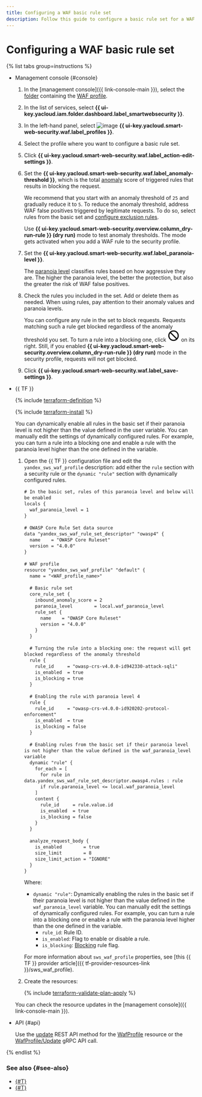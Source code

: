 ```yaml
---
title: Configuring a WAF basic rule set
description: Follow this guide to configure a basic rule set for a WAF profile.
---
```


# Configuring a WAF basic rule set

{% list tabs group=instructions %}

- Management console {#console}

  1. In the [management console]({{ link-console-main }}), select the [folder](../../resource-manager/concepts/resources-hierarchy.md#folder) containing the [WAF profile](../concepts/waf.md).
  1. In the list of services, select **{{ ui-key.yacloud.iam.folder.dashboard.label_smartwebsecurity }}**.
  1. In the left-hand panel, select ![image](../../_assets/smartwebsecurity/waf.svg) **{{ ui-key.yacloud.smart-web-security.waf.label_profiles }}**.
  1. Select the profile where you want to configure a basic rule set.
  1. Click **{{ ui-key.yacloud.smart-web-security.waf.label_action-edit-settings }}**.
  1. Set the **{{ ui-key.yacloud.smart-web-security.waf.label_anomaly-threshold }}**, which is the total [anomaly](../concepts/waf.md#anomaly) score of triggered rules that results in blocking the request.

      We recommend that you start with an anomaly threshold of `25` and gradually reduce it to `5`. To reduce the anomaly threshold, address WAF false positives triggered by legitimate requests. To do so, select rules from the basic set and [configure exclusion rules](exclusion-rule-add.md).

      Use **{{ ui-key.yacloud.smart-web-security.overview.column_dry-run-rule }} (dry run)** mode to test anomaly thresholds. The mode gets activated when you add a WAF rule to the security profile.

  1. Set the **{{ ui-key.yacloud.smart-web-security.waf.label_paranoia-level }}**.

      The [paranoia level](../concepts/waf.md#paranoia) classifies rules based on how aggressive they are. The higher the paranoia level, the better the protection, but also the greater the risk of WAF false positives.
  1. Check the rules you included in the set. Add or delete them as needed. When using rules, pay attention to their anomaly values and paranoia levels.

      You can configure any rule in the set to block requests. Requests matching such a rule get blocked regardless of the anomaly threshold you set. To turn a rule into a blocking one, click ![image](../../_assets/console-icons/ban.svg) on its right. Still, if you enabled **{{ ui-key.yacloud.smart-web-security.overview.column_dry-run-rule }} (dry run)** mode in the security profile, requests will not get blocked.
  1. Click **{{ ui-key.yacloud.smart-web-security.waf.label_save-settings }}**.

- {{ TF }}

  {% include [terraform-definition](../../_tutorials/_tutorials_includes/terraform-definition.md) %}

  {% include [terraform-install](../../_includes/terraform-install.md) %}

  You can dynamically enable all rules in the basic set if their paranoia level is not higher than the value defined in the user variable. You can manually edit the settings of dynamically configured rules. For example, you can turn a rule into a blocking one and enable a rule with the paranoia level higher than the one defined in the variable.

  1. Open the {{ TF }} configuration file and edit the `yandex_sws_waf_profile` description: add either the `rule` section with a security rule or the `dynamic "rule"` section with dynamically configured rules.

      ```hcl
      # In the basic set, rules of this paranoia level and below will be enabled
      locals {
        waf_paranoia_level = 1
      }

      # OWASP Core Rule Set data source
      data "yandex_sws_waf_rule_set_descriptor" "owasp4" {
        name    = "OWASP Core Ruleset"
        version = "4.0.0"
      }

      # WAF profile
      resource "yandex_sws_waf_profile" "default" {
        name = "<WAF_profile_name>"

        # Basic rule set
        core_rule_set {
          inbound_anomaly_score = 2
          paranoia_level        = local.waf_paranoia_level
          rule_set {
            name    = "OWASP Core Ruleset"
            version = "4.0.0"
          }
        }

        # Turning the rule into a blocking one: the request will get blocked regardless of the anomaly threshold
        rule {
          rule_id     = "owasp-crs-v4.0.0-id942330-attack-sqli"
          is_enabled  = true
          is_blocking = true
        }

        # Enabling the rule with paranoia level 4
        rule {
          rule_id     = "owasp-crs-v4.0.0-id920202-protocol-enforcement"
          is_enabled  = true
          is_blocking = false
        }

        # Enabling rules from the basic set if their paranoia level is not higher than the value defined in the waf_paranoia_level variable
        dynamic "rule" {
          for_each = [
            for rule in data.yandex_sws_waf_rule_set_descriptor.owasp4.rules : rule
            if rule.paranoia_level <= local.waf_paranoia_level
          ]
          content {
            rule_id     = rule.value.id
            is_enabled  = true
            is_blocking = false
          }
        }

        analyze_request_body {
          is_enabled        = true
          size_limit        = 8
          size_limit_action = "IGNORE"
        }
      }
      ```

      Where:
      * `dynamic "rule"`: Dynamically enabling the rules in the basic set if their paranoia level is not higher than the value defined in the `waf_paranoia_level` variable. You can manually edit the settings of dynamically configured rules. For example, you can turn a rule into a blocking one or enable a rule with the paranoia level higher than the one defined in the variable.
         * `rule_id`: Rule ID.
         * `is_enabled`: Flag to enable or disable a rule.
         * `is_blocking`: [Blocking](../concepts/waf.md#anomaly) rule flag.

      For more information about `sws_waf_profile` properties, see [this {{ TF }} provider article]({{ tf-provider-resources-link }}/sws_waf_profile).

  1. Create the resources:

      {% include [terraform-validate-plan-apply](../../_tutorials/_tutorials_includes/terraform-validate-plan-apply.md) %}

  You can check the resource updates in the [management console]({{ link-console-main }}).

- API {#api}

  Use the [update](../waf/api-ref/WafProfile/update.md) REST API method for the [WafProfile](../waf/api-ref/WafProfile/) resource or the [WafProfile/Update](../waf/api-ref/grpc/WafProfile/update.md) gRPC API call.

{% endlist %}


### See also {#see-also}

* [{#T}](exclusion-rule-add.md)
* [{#T}](rule-add.md)
